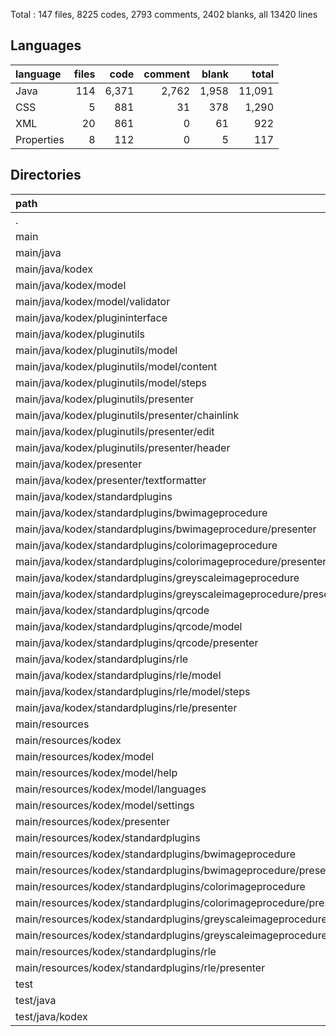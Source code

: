 Total : 147 files,  8225 codes, 2793 comments, 2402 blanks, all 13420 lines

## Languages
| language | files | code | comment | blank | total |
| :--- | ---: | ---: | ---: | ---: | ---: |
| Java | 114 | 6,371 | 2,762 | 1,958 | 11,091 |
| CSS | 5 | 881 | 31 | 378 | 1,290 |
| XML | 20 | 861 | 0 | 61 | 922 |
| Properties | 8 | 112 | 0 | 5 | 117 |

## Directories
| path | files | code | comment | blank | total |
| :--- | ---: | ---: | ---: | ---: | ---: |
| . | 147 | 8,225 | 2,793 | 2,402 | 13,420 |
| main | 146 | 8,218 | 2,792 | 2,398 | 13,408 |
| main/java | 113 | 6,364 | 2,761 | 1,954 | 11,079 |
| main/java/kodex | 112 | 6,336 | 2,761 | 1,947 | 11,044 |
| main/java/kodex/model | 16 | 816 | 525 | 279 | 1,620 |
| main/java/kodex/model/validator | 3 | 47 | 57 | 29 | 133 |
| main/java/kodex/plugininterface | 9 | 220 | 375 | 104 | 699 |
| main/java/kodex/pluginutils | 52 | 2,206 | 749 | 683 | 3,638 |
| main/java/kodex/pluginutils/model | 28 | 1,259 | 408 | 361 | 2,028 |
| main/java/kodex/pluginutils/model/content | 18 | 877 | 331 | 261 | 1,469 |
| main/java/kodex/pluginutils/model/steps | 10 | 382 | 77 | 100 | 559 |
| main/java/kodex/pluginutils/presenter | 24 | 947 | 341 | 322 | 1,610 |
| main/java/kodex/pluginutils/presenter/chainlink | 12 | 720 | 257 | 233 | 1,210 |
| main/java/kodex/pluginutils/presenter/edit | 6 | 95 | 24 | 41 | 160 |
| main/java/kodex/pluginutils/presenter/header | 6 | 132 | 60 | 48 | 240 |
| main/java/kodex/presenter | 16 | 2,147 | 908 | 598 | 3,653 |
| main/java/kodex/presenter/textformatter | 2 | 51 | 32 | 20 | 103 |
| main/java/kodex/standardplugins | 18 | 916 | 171 | 268 | 1,355 |
| main/java/kodex/standardplugins/bwimageprocedure | 3 | 186 | 35 | 47 | 268 |
| main/java/kodex/standardplugins/bwimageprocedure/presenter | 1 | 105 | 15 | 25 | 145 |
| main/java/kodex/standardplugins/colorimageprocedure | 3 | 227 | 55 | 60 | 342 |
| main/java/kodex/standardplugins/colorimageprocedure/presenter | 1 | 142 | 36 | 40 | 218 |
| main/java/kodex/standardplugins/greyscaleimageprocedure | 3 | 186 | 32 | 47 | 265 |
| main/java/kodex/standardplugins/greyscaleimageprocedure/presenter | 1 | 105 | 14 | 24 | 143 |
| main/java/kodex/standardplugins/qrcode | 5 | 105 | 25 | 45 | 175 |
| main/java/kodex/standardplugins/qrcode/model | 2 | 17 | 5 | 13 | 35 |
| main/java/kodex/standardplugins/qrcode/presenter | 1 | 27 | 7 | 11 | 45 |
| main/java/kodex/standardplugins/rle | 4 | 212 | 24 | 69 | 305 |
| main/java/kodex/standardplugins/rle/model | 1 | 43 | 0 | 19 | 62 |
| main/java/kodex/standardplugins/rle/model/steps | 1 | 43 | 0 | 19 | 62 |
| main/java/kodex/standardplugins/rle/presenter | 1 | 94 | 14 | 29 | 137 |
| main/resources | 33 | 1,854 | 31 | 444 | 2,329 |
| main/resources/kodex | 33 | 1,854 | 31 | 444 | 2,329 |
| main/resources/kodex/model | 8 | 112 | 0 | 5 | 117 |
| main/resources/kodex/model/help | 2 | 16 | 0 | 2 | 18 |
| main/resources/kodex/model/languages | 3 | 88 | 0 | 2 | 90 |
| main/resources/kodex/model/settings | 2 | 8 | 0 | 0 | 8 |
| main/resources/kodex/presenter | 17 | 1,190 | 15 | 223 | 1,428 |
| main/resources/kodex/standardplugins | 8 | 552 | 16 | 216 | 784 |
| main/resources/kodex/standardplugins/bwimageprocedure | 2 | 138 | 4 | 54 | 196 |
| main/resources/kodex/standardplugins/bwimageprocedure/presenter | 2 | 138 | 4 | 54 | 196 |
| main/resources/kodex/standardplugins/colorimageprocedure | 2 | 138 | 4 | 54 | 196 |
| main/resources/kodex/standardplugins/colorimageprocedure/presenter | 2 | 138 | 4 | 54 | 196 |
| main/resources/kodex/standardplugins/greyscaleimageprocedure | 2 | 138 | 4 | 54 | 196 |
| main/resources/kodex/standardplugins/greyscaleimageprocedure/presenter | 2 | 138 | 4 | 54 | 196 |
| main/resources/kodex/standardplugins/rle | 2 | 138 | 4 | 54 | 196 |
| main/resources/kodex/standardplugins/rle/presenter | 2 | 138 | 4 | 54 | 196 |
| test | 1 | 7 | 1 | 4 | 12 |
| test/java | 1 | 7 | 1 | 4 | 12 |
| test/java/kodex | 1 | 7 | 1 | 4 | 12 |